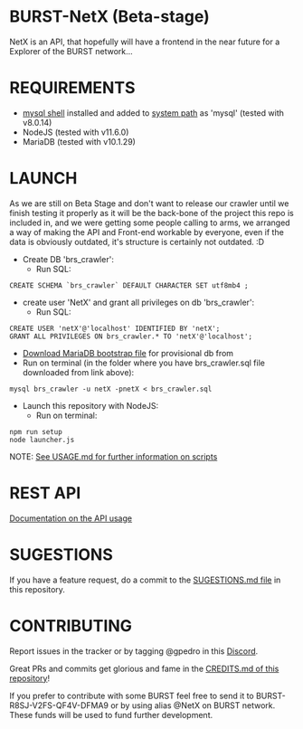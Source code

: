 # BURST-NetX (Beta-stage)
NetX is an API, that hopefully will have a frontend in the near future for a Explorer of the BURST network...

# REQUIREMENTS
- [mysql shell](https://dev.mysql.com/downloads/windows/installer/8.0.html) installed and added to [system path](https://www.computerhope.com/issues/ch000549.htm) as 'mysql' (tested with v8.0.14)
- NodeJS (tested with v11.6.0)
- MariaDB (tested with v10.1.29)

# LAUNCH
As we are still on Beta Stage and don't want to release our crawler until we finish testing it properly as it will be the back-bone of the project this repo is included in, and we were getting some people calling to arms, we arranged a way of making the API and Front-end workable by everyone, even if the data is obviously outdated, it's structure is certainly not outdated. :D
- Create DB 'brs_crawler':
  - Run SQL:
```
CREATE SCHEMA `brs_crawler` DEFAULT CHARACTER SET utf8mb4 ;
```
- create user 'NetX' and grant all privileges on db 'brs_crawler':
  - Run SQL:
```
CREATE USER 'netX'@'localhost' IDENTIFIED BY 'netX';
GRANT ALL PRIVILEGES ON brs_crawler.* TO 'netX'@'localhost';
```
- [Download MariaDB bootstrap file](https://drive.google.com/open?id=1xMMO0rq5mDuvj8Y1lHHzXG8RivPzfqEs) for provisional db from
- Run on terminal (in the folder where you have brs_crawler.sql file downloaded from link above):
```
mysql brs_crawler -u netX -pnetX < brs_crawler.sql
```
- Launch this repository with NodeJS:
  - Run on terminal:
```
npm run setup
node launcher.js
```
NOTE: [See USAGE.md for further information on scripts](https://github.com/gpedro34/BURST-NetX/blob/master/USAGE.md)

# REST API
[Documentation on the API usage](https://documenter.getpostman.com/view/4955736/RztivWPm)

# SUGESTIONS
If you have a feature request, do a commit to the [SUGESTIONS.md file](https://github.com/gpedro34/BURST-NetX/blob/master/SUGESTIONS.md) in this repository.

# CONTRIBUTING
Report issues in the tracker or by tagging @gpedro in this [Discord](https://discord.gg/2RSeRaG).

Great PRs and commits get glorious and fame in the [CREDITS.md of this repository](https://github.com/gpedro34/BURST-NetX/blob/master/CREDITS.md)!

If you prefer to contribute with some BURST feel free to send it to BURST-R8SJ-V2FS-QF4V-DFMA9 or by using alias @NetX on BURST network. These funds will be used to fund further development.
